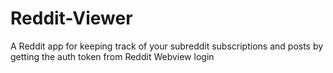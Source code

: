 # Reddit-Viewer

A Reddit app for keeping track of your subreddit subscriptions and posts by getting the auth token from Reddit Webview login
